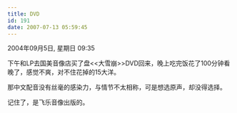 ```yaml
---
title: DVD
id: 191
date: 2007-07-13 05:59:45
---
```


2004年09月5日, 星期日 09:35

下午和LP去国美音像店买了盘&lt;&lt;大雪崩&gt;&gt;DVD回来，晚上吃完饭花了100分钟看晚了，感觉不爽，对不住花掉的15大洋。

那中文配音没有丝毫的感染力，与情节不太相称，可是想选原声，却没得选择。

记住了，是飞乐音像出版的。